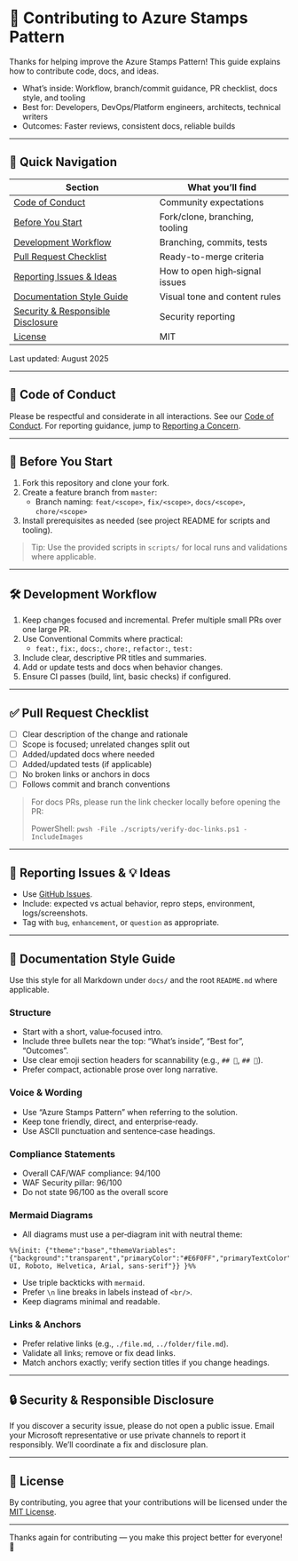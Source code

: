 # 🤝 Contributing to Azure Stamps Pattern

Thanks for helping improve the Azure Stamps Pattern! This guide explains how to contribute code, docs, and ideas.

- What’s inside: Workflow, branch/commit guidance, PR checklist, docs style, and tooling
- Best for: Developers, DevOps/Platform engineers, architects, technical writers
- Outcomes: Faster reviews, consistent docs, reliable builds

---

## 🧭 Quick Navigation

| Section | What you’ll find |
|---------|-------------------|
| [Code of Conduct](#-code-of-conduct) | Community expectations |
| [Before You Start](#-before-you-start) | Fork/clone, branching, tooling |
| [Development Workflow](#-development-workflow) | Branching, commits, tests |
| [Pull Request Checklist](#-pull-request-checklist) | Ready-to-merge criteria |
| [Reporting Issues & Ideas](#-reporting-issues--ideas) | How to open high‑signal issues |
| [Documentation Style Guide](#-documentation-style-guide) | Visual tone and content rules |
| [Security & Responsible Disclosure](#-security--responsible-disclosure) | Security reporting |
| [License](#-license) | MIT |

Last updated: August 2025

---

## 🌟 Code of Conduct

Please be respectful and considerate in all interactions. See our [Code of Conduct](./CODE_OF_CONDUCT.md). For reporting guidance, jump to [Reporting a Concern](./CODE_OF_CONDUCT.md#-reporting-a-concern).

---

## 🚀 Before You Start

1. Fork this repository and clone your fork.
2. Create a feature branch from `master`:
   - Branch naming: `feat/<scope>`, `fix/<scope>`, `docs/<scope>`, `chore/<scope>`
3. Install prerequisites as needed (see project README for scripts and tooling).

> Tip: Use the provided scripts in `scripts/` for local runs and validations where applicable.

---

## 🛠️ Development Workflow

1. Keep changes focused and incremental. Prefer multiple small PRs over one large PR.
2. Use Conventional Commits where practical:
   - `feat:`, `fix:`, `docs:`, `chore:`, `refactor:`, `test:`
3. Include clear, descriptive PR titles and summaries.
4. Add or update tests and docs when behavior changes.
5. Ensure CI passes (build, lint, basic checks) if configured.

---

## ✅ Pull Request Checklist

- [ ] Clear description of the change and rationale
- [ ] Scope is focused; unrelated changes split out
- [ ] Added/updated docs where needed
- [ ] Added/updated tests (if applicable)
- [ ] No broken links or anchors in docs
- [ ] Follows commit and branch conventions

> For docs PRs, please run the link checker locally before opening the PR:
>
> PowerShell: `pwsh -File ./scripts/verify-doc-links.ps1 -IncludeImages`

---

## 🐛 Reporting Issues & 💡 Ideas

- Use <a href="https://github.com/srnichols/StampsPattern/issues" target="_blank" rel="noopener">GitHub Issues</a>.
- Include: expected vs actual behavior, repro steps, environment, logs/screenshots.
- Tag with `bug`, `enhancement`, or `question` as appropriate.

---

## 📝 Documentation Style Guide

Use this style for all Markdown under `docs/` and the root `README.md` where applicable.

### Structure
- Start with a short, value‑focused intro.
- Include three bullets near the top: “What’s inside”, “Best for”, “Outcomes”.
- Use clear emoji section headers for scannability (e.g., `## 🧭`, `## 🚀`).
- Prefer compact, actionable prose over long narrative.

### Voice & Wording
- Use “Azure Stamps Pattern” when referring to the solution.
- Keep tone friendly, direct, and enterprise‑ready.
- Use ASCII punctuation and sentence‑case headings.

### Compliance Statements
- Overall CAF/WAF compliance: 94/100
- WAF Security pillar: 96/100
- Do not state 96/100 as the overall score

### Mermaid Diagrams
- All diagrams must use a per‑diagram init with neutral theme:

```
%%{init: {"theme":"base","themeVariables":{"background":"transparent","primaryColor":"#E6F0FF","primaryTextColor":"#1F2937","primaryBorderColor":"#94A3B8","lineColor":"#94A3B8","secondaryColor":"#F3F4F6","tertiaryColor":"#DBEAFE","clusterBkg":"#F8FAFC","clusterBorder":"#CBD5E1","edgeLabelBackground":"#F8FAFC","fontFamily":"Segoe UI, Roboto, Helvetica, Arial, sans-serif"}} }%%
```

- Use triple backticks with `mermaid`.
- Prefer `\n` line breaks in labels instead of `<br/>`.
- Keep diagrams minimal and readable.

### Links & Anchors
- Prefer relative links (e.g., `./file.md`, `../folder/file.md`).
- Validate all links; remove or fix dead links.
- Match anchors exactly; verify section titles if you change headings.

---

## 🔒 Security & Responsible Disclosure

If you discover a security issue, please do not open a public issue. Email your Microsoft representative or use private channels to report it responsibly. We’ll coordinate a fix and disclosure plan.

---

## 📄 License

By contributing, you agree that your contributions will be licensed under the [MIT License](./LICENSE).

---

Thanks again for contributing — you make this project better for everyone! 🙌
